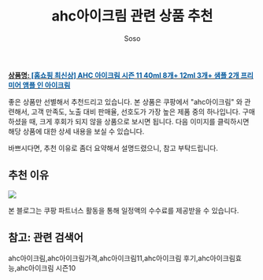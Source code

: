 ﻿---
layout: post
title:  "ahc아이크림 관련 상품 추천"
author: Soso
categories: [ 디지털/가전]
tags: [ahc아이크림,ahc아이크림가격,ahc아이크림11,ahc아이크림 후기,ahc아이크림효능,ahc아이크림 시즌10]
image: https://ads-partners.coupang.com/image1/Kpg6eJ0OBmc7TiSHKi6a4zH4r9IZg1YxazmizIebG1Q9fW9McrALD1TS9gMdPbRgIIMkHGIAe2RXekA1SFgNEcqp_n_sZzL6__AAamoTWlmY5EEhC67vzvyT8cxhwSwR3y3Q00Y5eNrOAuxiujVkusbl2MFPIwdiFQdkSYK43Ajf3fB3tNT4fK3o1V5Ocvu2-prSWOO7-K7uRa909vnrRX_hQlmAAa601qNBwLHPOginXut4-svp1v5VKg5z_Pa5Fql7OmHFYzKmNDcPdxf3wtqT-xamFJlhPoJHEtVyOb_IhnG81g== 
description: "쿠팡에서 ahc아이크림 관련 상품으로 가장 고객 선호도가 높은 제품 중 하나입니다."
---

<a href="https://link.coupang.com/re/AFFSDP?lptag=AF5673682&pageKey=7025260464&itemId=17318063254&vendorItemId=85669327528&traceid=V0-153-235375de12bd9ffd&requestid=20240206141532441254686875&token=31850C%7CMIXED"><b>상품명: <font color='#01579B'>[홈쇼핑 최신상] AHC 아이크림 시즌 11 40ml 8개+ 12ml 3개+ 샘플 2개 프리미어 앰플 인 아이크림</font></b></a>

좋은 상품만 선별해서 추천드리고 있습니다.
본 상품은 쿠팡에서 "ahc아이크림" 와 관련해서, 고객 만족도, 노출 대비 판매율, 선호도가 가장 높은 제품 중의 하나입니다.
구매하셨을 때, 크게 후회가 되지 않을 상품으로 보시면 됩니다. 
다음 이미지를 클릭하시면 해당 상품에 대한 상세 내용을 보실 수 있습니다.

바쁘시다면, 추천 이유로 좀더 요약해서 설명드렸으니, 참고 부탁드립니다.

## 추천 이유 

<a href="https://link.coupang.com/re/AFFSDP?lptag=AF5673682&pageKey=7025260464&itemId=17318063254&vendorItemId=85669327528&traceid=V0-153-235375de12bd9ffd&requestid=20240206141532441254686875&token=31850C%7CMIXED"><img src="http://image1.coupangcdn.com/image/vendor_inventory/f5f4/8d0ebebd1d6af85a0bf68e86b60eaa5fdd9e840198f89a419dad8c3b707f.jpg"></a> 

본 블로그는 쿠팡 파트너스 활동을 통해 일정액의 수수료를 제공받을 수 있습니다.

## 참고: 관련 검색어    
ahc아이크림,ahc아이크림가격,ahc아이크림11,ahc아이크림 후기,ahc아이크림효능,ahc아이크림 시즌10